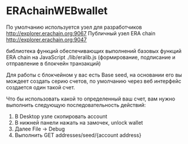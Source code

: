 # ERAchainWEBwallet
По умолчанию используется узел для разработчиков http://explorer.erachain.org:9067
Публичный узел ERA chain http://explorer.erachain.org:9047

библиотека функций обеспечивающих выполнений базовых функций ERA chain на JavaScript ./lib/eralib.js (формирование, подписание и отправление в блокчейн транзакций)

Для работы с блокчейном у вас есть Base seed, на основании его вы мождеет создать серию счетов, по умолчанию через веб интерфейс создается один такой счет.

Что бы использовать какой то определенный ваш счет, вам нужно выполнить следующую последовательность действий:
1. В Desktop узле скопировать account
2. В нижней панели нажать на замочек, unlock wallet
2. Далее File -> Debug
3. Выполнить GET addresses/seed/{account address}
